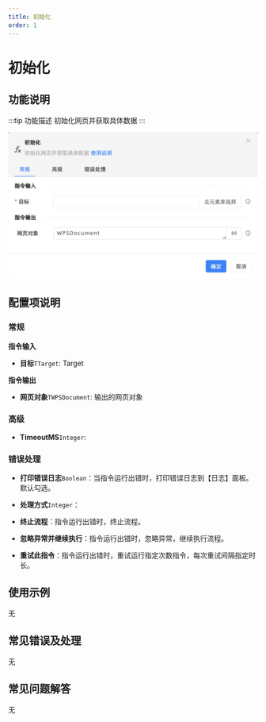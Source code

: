 ```yaml
---
title: 初始化
order: 1
---
```


# 初始化

## 功能说明

:::tip 功能描述
初始化网页并获取具体数据
:::

![初始化](../../../assets/初始化_command.png)

## 配置项说明

### 常规

**指令输入**

- **目标**`TTarget`: Target


**指令输出**

- **网页对象**`TWPSDocument`: 输出的网页对象

### 高级

- **TimeoutMS**`Integer`: 

### 错误处理

- **打印错误日志**`Boolean`：当指令运行出错时，打印错误日志到【日志】面板。默认勾选。

- **处理方式**`Integer`：

 - **终止流程**：指令运行出错时，终止流程。

 - **忽略异常并继续执行**：指令运行出错时，忽略异常，继续执行流程。

 - **重试此指令**：指令运行出错时，重试运行指定次数指令，每次重试间隔指定时长。

## 使用示例
无

## 常见错误及处理

无

## 常见问题解答

无

